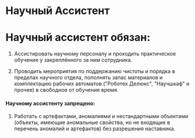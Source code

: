 # Научный Ассистент

# Научный ассистент обязан:
1. Ассистировать научному персоналу и проходить практическое обучение у закреплённого за ним сотрудника.

2. Проводить мероприятия по поддержанию чистоты и порядка в пределах научного отдела, пополнять запас материалов и комплектацию рабочих автоматов ("Роботех Делюкс", "Научшкаф" и прочее) в свободное от обучения время.

#### Научному ассистенту запрещено:

1. Работать с артефактами, аномалиями и нестандартными объектами (объекты, имеющие аномальные свойства, но не входящие в перечень аномалий и артефактов) без разрешения наставника.